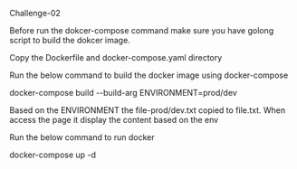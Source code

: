 Challenge-02

Before run the dokcer-compose command make sure you have golong script to
build the dokcer image.

Copy the Dockerfile and docker-compose.yaml directory

Run the below command to build the docker image using docker-compose

docker-compose build --build-arg ENVIRONMENT=prod/dev

Based on the ENVIRONMENT the file-prod/dev.txt copied to file.txt. 
When access the page it display the content based on the env

Run the below command to run docker

docker-compose up -d

